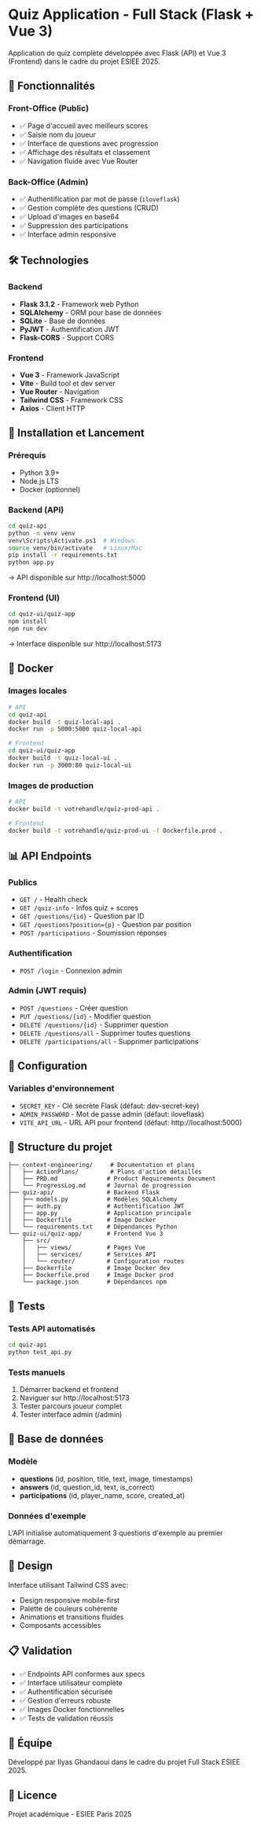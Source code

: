 # Quiz Application - Full Stack (Flask + Vue 3)

Application de quiz complète développée avec Flask (API) et Vue 3 (Frontend) dans le cadre du projet ESIEE 2025.

## 🎯 Fonctionnalités

### Front-Office (Public)
- ✅ Page d'accueil avec meilleurs scores
- ✅ Saisie nom du joueur  
- ✅ Interface de questions avec progression
- ✅ Affichage des résultats et classement
- ✅ Navigation fluide avec Vue Router

### Back-Office (Admin)
- ✅ Authentification par mot de passe (`iloveflask`)
- ✅ Gestion complète des questions (CRUD)
- ✅ Upload d'images en base64
- ✅ Suppression des participations
- ✅ Interface admin responsive

## 🛠 Technologies

### Backend
- **Flask 3.1.2** - Framework web Python
- **SQLAlchemy** - ORM pour base de données
- **SQLite** - Base de données
- **PyJWT** - Authentification JWT
- **Flask-CORS** - Support CORS

### Frontend  
- **Vue 3** - Framework JavaScript
- **Vite** - Build tool et dev server
- **Vue Router** - Navigation
- **Tailwind CSS** - Framework CSS
- **Axios** - Client HTTP

## 🚀 Installation et Lancement

### Prérequis
- Python 3.9+
- Node.js LTS
- Docker (optionnel)

### Backend (API)
```bash
cd quiz-api
python -m venv venv
venv\Scripts\Activate.ps1  # Windows
source venv/bin/activate   # Linux/Mac
pip install -r requirements.txt
python app.py
```
→ API disponible sur http://localhost:5000

### Frontend (UI)
```bash
cd quiz-ui/quiz-app
npm install
npm run dev
```
→ Interface disponible sur http://localhost:5173

## 🐳 Docker

### Images locales
```bash
# API
cd quiz-api
docker build -t quiz-local-api .
docker run -p 5000:5000 quiz-local-api

# Frontend
cd quiz-ui/quiz-app
docker build -t quiz-local-ui .
docker run -p 3000:80 quiz-local-ui
```

### Images de production
```bash
# API
docker build -t votrehandle/quiz-prod-api .

# Frontend
docker build -t votrehandle/quiz-prod-ui -f Dockerfile.prod .
```

## 📊 API Endpoints

### Publics
- `GET /` - Health check
- `GET /quiz-info` - Infos quiz + scores
- `GET /questions/{id}` - Question par ID
- `GET /questions?position={p}` - Question par position
- `POST /participations` - Soumission réponses

### Authentification
- `POST /login` - Connexion admin

### Admin (JWT requis)
- `POST /questions` - Créer question
- `PUT /questions/{id}` - Modifier question  
- `DELETE /questions/{id}` - Supprimer question
- `DELETE /questions/all` - Supprimer toutes questions
- `DELETE /participations/all` - Supprimer participations

## 🔑 Configuration

### Variables d'environnement
- `SECRET_KEY` - Clé secrète Flask (défaut: dev-secret-key)
- `ADMIN_PASSWORD` - Mot de passe admin (défaut: iloveflask)
- `VITE_API_URL` - URL API pour frontend (défaut: http://localhost:5000)

## 📁 Structure du projet

```
├── context-engineering/     # Documentation et plans
│   ├── ActionPlans/         # Plans d'action détaillés
│   ├── PRD.md              # Product Requirements Document
│   └── ProgressLog.md      # Journal de progression
├── quiz-api/               # Backend Flask
│   ├── models.py           # Modèles SQLAlchemy
│   ├── auth.py             # Authentification JWT
│   ├── app.py              # Application principale
│   ├── Dockerfile          # Image Docker
│   └── requirements.txt    # Dépendances Python
└── quiz-ui/quiz-app/       # Frontend Vue 3
    ├── src/
    │   ├── views/          # Pages Vue
    │   ├── services/       # Services API
    │   └── router/         # Configuration routes
    ├── Dockerfile          # Image Docker dev
    ├── Dockerfile.prod     # Image Docker prod
    └── package.json        # Dépendances npm
```

## 🧪 Tests

### Tests API automatisés
```bash
cd quiz-api
python test_api.py
```

### Tests manuels
1. Démarrer backend et frontend
2. Naviguer sur http://localhost:5173
3. Tester parcours joueur complet
4. Tester interface admin (/admin)

## 📝 Base de données

### Modèle
- **questions** (id, position, title, text, image, timestamps)
- **answers** (id, question_id, text, is_correct)
- **participations** (id, player_name, score, created_at)

### Données d'exemple
L'API initialise automatiquement 3 questions d'exemple au premier démarrage.

## 🎨 Design

Interface utilisant Tailwind CSS avec:
- Design responsive mobile-first
- Palette de couleurs cohérente
- Animations et transitions fluides
- Composants accessibles

## 📋 Validation

- ✅ Endpoints API conformes aux specs
- ✅ Interface utilisateur complète
- ✅ Authentification sécurisée
- ✅ Gestion d'erreurs robuste
- ✅ Images Docker fonctionnelles
- ✅ Tests de validation réussis

## 👥 Équipe

Développé par Ilyas Ghandaoui dans le cadre du projet Full Stack ESIEE 2025.

## 📄 Licence

Projet académique - ESIEE Paris 2025